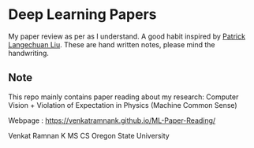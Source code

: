 
# Deep Learning Papers



My paper review as per as I understand. A good habit inspired by [Patrick Langechuan Liu](https://github.com/patrick-llgc/Learning-Deep-Learning).
These are hand written notes, please mind the handwriting.

## Note
This repo mainly contains paper reading about my research: Computer Vision + Violation of Expectation in Physics (Machine Common Sense)


Webpage : https://venkatramnank.github.io/ML-Paper-Reading/

Venkat Ramnan K
MS CS Oregon State University

